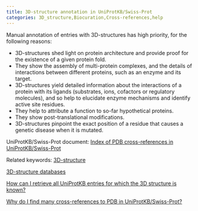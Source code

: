 ```yaml
---
title: 3D-structure annotation in UniProtKB/Swiss-Prot
categories: 3D_structure,Biocuration,Cross-references,help
---
```


Manual annotation of entries with 3D-structures has high priority, for the following reasons:

- 3D-structures shed light on protein architecture and provide proof for the existence of a given protein fold.
- They show the assembly of multi-protein complexes, and the details of interactions between different proteins, such as an enzyme and its target.
- 3D-structures yield detailed information about the interactions of a protein with its ligands (substrates, ions, cofactors or regulatory molecules), and so help to elucidate enzyme mechanisms and identify active site residues.
- They help to attribute a function to so-far hypothetical proteins.
- They show post-translational modifications.
- 3D-structures pinpoint the exact position of a residue that causes a genetic disease when it is mutated.

UniProtKB/Swiss-Prot document: [Index of PDB cross-references in UniProtKB/Swiss-Prot](http://www.uniprot.org/docs/pdbtosp)

Related keywords: [3D-structure](http://www.uniprot.org/keywords/KW%2D0002)

[3D-structure databases](http://www.uniprot.org/database/?query=category:%223D+structure+databases%22)

[How can I retrieve all UniProtKB entries for which the 3D structure is known?](http://www.uniprot.org/faq/13)

[Why do I find many cross-references to PDB in UniProtKB/Swiss-Prot?](http://www.uniprot.org/faq/2)